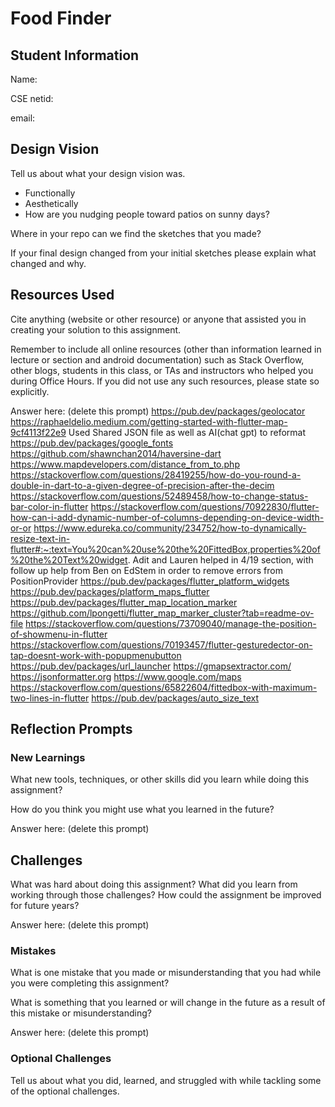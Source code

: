 # Food Finder

## Student Information
Name:

CSE netid:

email:

## Design Vision
Tell us about what your design vision was.
 - Functionally
 - Aesthetically
 - How are you nudging people toward patios on sunny days?

Where in your repo can we find the sketches that you made? 

If your final design changed from your initial sketches please explain what changed and why.

## Resources Used
Cite anything (website or other resource) or anyone that assisted you in creating your solution to this assignment.

Remember to include all online resources (other than information learned in lecture or section and android documentation) such as Stack Overflow, other blogs, students in this class, or TAs and instructors who helped you during Office Hours. If you did not use any such resources, please state so explicitly.

Answer here: (delete this prompt)
https://pub.dev/packages/geolocator
https://raphaeldelio.medium.com/getting-started-with-flutter-map-9cf4113f22e9
Used Shared JSON file as well as AI(chat gpt) to reformat
https://pub.dev/packages/google_fonts
https://github.com/shawnchan2014/haversine-dart
https://www.mapdevelopers.com/distance_from_to.php
https://stackoverflow.com/questions/28419255/how-do-you-round-a-double-in-dart-to-a-given-degree-of-precision-after-the-decim
https://stackoverflow.com/questions/52489458/how-to-change-status-bar-color-in-flutter
https://stackoverflow.com/questions/70922830/flutter-how-can-i-add-dynamic-number-of-columns-depending-on-device-width-or-or
https://www.edureka.co/community/234752/how-to-dynamically-resize-text-in-flutter#:~:text=You%20can%20use%20the%20FittedBox,properties%20of%20the%20Text%20widget.
Adit and Lauren helped in 4/19 section, with follow up help from Ben on EdStem in order to remove errors from PositionProvider
https://pub.dev/packages/flutter_platform_widgets
https://pub.dev/packages/platform_maps_flutter
https://pub.dev/packages/flutter_map_location_marker
https://github.com/lpongetti/flutter_map_marker_cluster?tab=readme-ov-file
https://stackoverflow.com/questions/73709040/manage-the-position-of-showmenu-in-flutter
https://stackoverflow.com/questions/70193457/flutter-gesturedector-on-tap-doesnt-work-with-popupmenubutton
https://pub.dev/packages/url_launcher
https://gmapsextractor.com/
https://jsonformatter.org
https://www.google.com/maps
https://stackoverflow.com/questions/65822604/fittedbox-with-maximum-two-lines-in-flutter
https://pub.dev/packages/auto_size_text




## Reflection Prompts

### New Learnings
What new tools, techniques, or other skills did you learn while doing this assignment?

How do you think you might use what you learned in the future?

Answer here: (delete this prompt)

## Challenges
What was hard about doing this assignment?
What did you learn from working through those challenges?
How could the assignment be improved for future years?

Answer here: (delete this prompt)

### Mistakes
What is one mistake that you made or misunderstanding that you had while you were completing this assignment?

What is something that you learned or will change in the future as a result of this mistake or misunderstanding?

Answer here: (delete this prompt)

### Optional Challenges
Tell us about what you did, learned, and struggled with while tackling some of the optional challenges.
